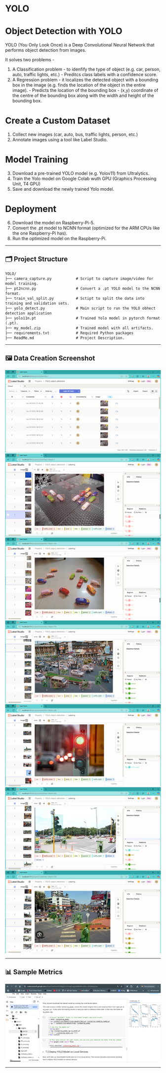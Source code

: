 # YOLO

# Object Detection with YOLO 
YOLO (You Only Look Once) is a Deep Convolutional Neural Network that performs object detection from images.

It solves two problems - 
1. A Classification problem - to idenfify the type of object (e.g. car, person, auto, traffic lights, etc.) - Preditcs class labels with a confidence score.
2. A Regression problem - it localizes the detected object with a bounding box in the image (e.g. finds the location of the object in the entire image). - Predicts the location of the bounding box - (x,y) coordinate of the centre of the bounding box along with the width and height of the bounding box.


# Create a Custom Dataset
1. Collect new images (car, auto, bus, traffic lights, person, etc.)
2. Annotate images using a tool like Label Studio.

# Model Training
3. Download a pre-trained YOLO model (e.g. Yolov11) from Ultralytics.
4. Train the Yolo model on Google Colab wuth GPU (Graphics Processing Unit, T4 GPU)
5. Save and download the newly trained Yolo model.

# Deployment
6. Download the model on Raspberry-Pi-5.
7. Convert the .pt model to NCNN format (optimized for the ARM CPUs like the one Raspberry-Pi has).
8. Run the optimized model on the Raspberry-Pi.


---
## 🗂️ Project Structure

```
YOLO/
├── camera_capture.py           # Script to capture image/video for model training.
├── pt2ncnn.py                  # Convert a .pt YOLO model to the NCNN format.
├── train_val_split.py          # Sctipt to split the data into training and validation sets.
├── yolo_detect.py              # Main script to run the YOLO obhect detection application
├── yolo11n.pt                  # Trained Yolo model in pytorch format (.pt).
├── my_model.zip                # Trained model with all artifacts.
├── requirements.txt            # Required Python packages
├── ReadMe.md                   # Project Description.

```

---
## 🖼 Data Creation Screenshot
![Labe Studio Interface](assets/Image%20Annotation_Label_Studio.png)
![Image Annotation - Example-1](assets/Image%20Annotation_Label_Studio_1.png)
![Image Annotation - Example-2](assets/Image%20Annotation_Label_Studio_2.png)
![Image Annotation - Example-3](assets/Image%20Annotation_Label_Studio_3.png)
![Image Annotation - Example-4](assets/Image%20Annotation_Label_Studio_4.png)
![Image Annotation - Example-5](assets/Image%20Annotation_Label_Studio_5.png)
![Image Annotation - Example-6](assets/Image%20Annotation_Label_Studio_6.png)

---

## 📊 Sample Metrics
![Training Metrics](assets/Trained_Model.png)

---

 
 
